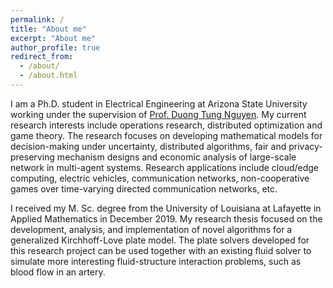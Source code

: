 ```yaml
---
permalink: /
title: "About me"
excerpt: "About me"
author_profile: true
redirect_from: 
  - /about/
  - /about.html
---
```


I am a Ph.D. student in Electrical Engineering at Arizona State University working under the supervision of [Prof. Duong Tung Nguyen](https://sites.google.com/asu.edu/duonglabasu/home). My current research interests include operations research, distributed optimization and game theory. The research focuses on developing mathematical models for decision-making under uncertainty, distributed algorithms, fair and privacy-preserving mechanism designs and economic analysis of large-scale network in multi-agent systems. Research applications include cloud/edge computing, electric vehicles, communication networks, non-cooperative games over time-varying directed communication networks, etc.

I received my M. Sc. degree from the University of Louisiana at Lafayette in Applied Mathematics in December 2019. My research thesis focused on the development, analysis, and implementation of novel algorithms for a generalized Kirchhoff-Love plate model. The plate solvers developed for this research project can be used together with an existing fluid solver to simulate more interesting fluid-structure interaction problems, such as blood flow in an artery.

<!-- For more info
------
More info about configuring academicpages can be found in [the guide](https://academicpages.github.io/markdown/). The [guides for the Minimal Mistakes theme](https://mmistakes.github.io/minimal-mistakes/docs/configuration/) (which this theme was forked from) might also be helpful.
 -->
